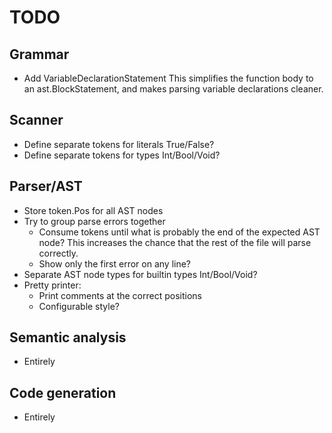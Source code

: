 # TODO

## Grammar
* Add VariableDeclarationStatement
  This simplifies the function body to an ast.BlockStatement, and makes parsing variable declarations cleaner.

## Scanner
* Define separate tokens for literals True/False?
* Define separate tokens for types Int/Bool/Void?

## Parser/AST
* Store token.Pos for all AST nodes
* Try to group parse errors together
  * Consume tokens until what is probably the end of the expected AST node?
    This increases the chance that the rest of the file will parse correctly.
  * Show only the first error on any line?
* Separate AST node types for builtin types Int/Bool/Void?
* Pretty printer:
  * Print comments at the correct positions
  * Configurable style?

## Semantic analysis
* Entirely

## Code generation
* Entirely
